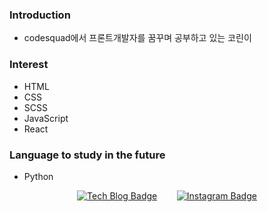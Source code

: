 ### Introduction
- codesquad에서 프론트개발자를 꿈꾸며 공부하고 있는 코린이

### Interest
- HTML
- CSS
- SCSS
- JavaScript
- React

### Language to study in the future
- Python



<div align=center>
  
[![Tech Blog Badge](http://img.shields.io/badge/-Tech%20blog-black?style=flat-square&logo=github&link=https://dudn1933.github.io/)](https://dudn1933.github.io/)&nbsp;&nbsp;&nbsp;&nbsp;&nbsp;&nbsp;&nbsp;&nbsp;[![Instagram Badge](https://img.shields.io/badge/-Instagram-dd2a7b?style=flat-square&logo=instagram&logoColor=white&link=https://www.instagram.com/i_hangeul/)](https://www.instagram.com/i_hangeul/) 

 </div>
